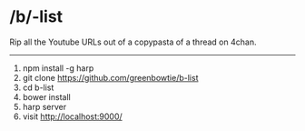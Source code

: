 # /b/-list
Rip all the Youtube URLs out of a copypasta of a thread on 4chan.

---
1. npm install -g harp
2. git clone https://github.com/greenbowtie/b-list
2. cd b-list
3. bower install
4. harp server
5. visit [http://localhost:9000/](http://localhost:9000/)

